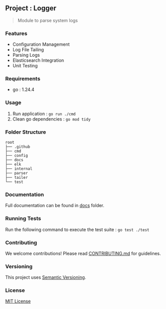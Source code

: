 ## Project : Logger

> Module to parse system logs

### Features

- Configuration Management
- Log File Tailing
- Parsing Logs
- Elasticsearch Integration
- Unit Testing

### Requirements

- go : 1.24.4

### Usage

1. Run application : `go run ./cmd`
2. Clean go dependencies : `go mod tidy`

### Folder Structure

```
root
├── .github
├── cmd
├── config
├── docs
├── elk
├── internal
├── parser
├── tailer
└── test
```

### Documentation

Full documentation can be found in [docs](docs/) folder.

### Running Tests

Run the following command to execute the test suite : `go test ./test`

### Contributing

We welcome contributions! Please read [CONTRIBUTING.md](CONTRIBUTING.md) for guidelines.

### Versioning

This project uses [Semantic Versioning](https://semver.org/).

### License

[MIT License](LICENSE)